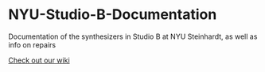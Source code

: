 # NYU-Studio-B-Documentation
Documentation of the synthesizers in Studio B at NYU Steinhardt, as well as info on repairs

[Check out our wiki](https://github.com/masonandrewmann/NYU-Studio-B-Documentation/wiki)
